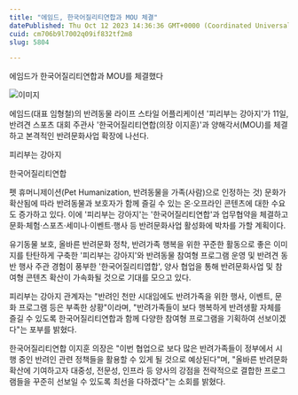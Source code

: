 ```yaml
---
title: "에임드, 한국어질리티연합과 MOU 체결"
datePublished: Thu Oct 12 2023 14:36:36 GMT+0000 (Coordinated Universal Time)
cuid: cm706b9l7002q09if832tf2m8
slug: 5804

---
```



에임드가 한국어질리티연합과 MOU를 체결했다

![이미지](https://cdn.hashnode.com/res/hashnode/image/upload/v1739259688365/cc75bf60-7faa-47ac-b6ae-97f2015920ec.jpeg)

에임드(대표 임형철)의 반려동물 라이프 스타일 어플리케이션 '피리부는 강아지'가 11일, 반려견 스포츠 대회 주관사 '한국어질리티연합(의장 이지훈)'과 양해각서(MOU)를 체결하고 본격적인 반려문화사업 확장에 나선다.

피리부는 강아지

한국어질리티연합

펫 휴머니제이션(Pet Humanization, 반려동물을 가족(사람)으로 인정하는 것) 문화가 확산됨에 따라 반려동물과 보호자가 함께 즐길 수 있는 온·오프라인 콘텐츠에 대한 수요도 증가하고 있다. 이에 '피리부는 강아지'는 '한국어질리티연합'과 업무협약을 체결하고 문화·체험·스포츠·세미나·이벤트·행사 등 반려문화사업 활성화에 박차를 가할 계획이다.

유기동물 보호, 올바른 반려문화 정착, 반려가족 행복을 위한 꾸준한 활동으로 좋은 이미지를 탄탄하게 구축한 '피리부는 강아지'와 반려동물 참여형 프로그램 운영 및 반려견 동반 행사 주관 경험이 풍부한 '한국어질리티엽합', 양사 협업을 통해 반려문화사업 및 참여형 콘텐츠 확산이 가속화될 것으로 기대를 모으고 있다.

피리부는 강아지 관계자는 "반려인 천만 시대임에도 반려가족을 위한 행사, 이벤트, 문화 프로그램 등은 부족한 상황"이라며, "반려가족들이 보다 행복하게 반려생활 자체를 즐길 수 있도록 한국어질리티연합과 함께 다양한 참여형 프로그램을 기획하여 선보이겠다"는 포부를 밝혔다.

한국어질리티연합 이지훈 의장은 "이번 협업으로 보다 많은 반려가족들이 정부에서 시행 중인 반려인 관련 정책들을 활용할 수 있게 될 것으로 예상된다"며, "올바른 반려문화확산에 기여하고자 대중성, 전문성, 인프라 등 양사의 강점을 전략적으로 결합한 프로그램들을 꾸준히 선보일 수 있도록 최선을 다하겠다"는 소회를 밝혔다.